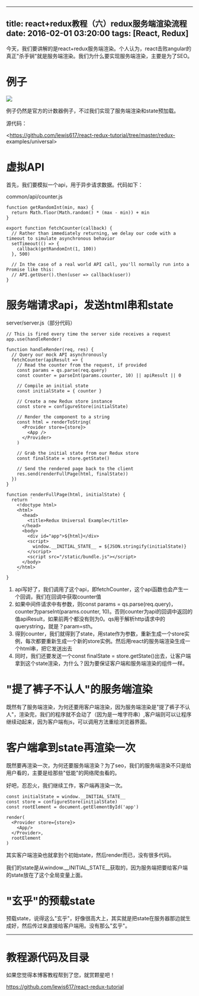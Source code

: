 
---
title: react+redux教程（六）redux服务端渲染流程
date: 2016-02-01 03:20:00
tags: [React, Redux]
---

今天，我们要讲解的是react+redux服务端渲染。个人认为，react击败angular的真正"杀手锏"就是服务端渲染。我们为什么要实现服务端渲染，主要是为了SEO。

# 例子

![](http://images2015.cnblogs.com/blog/814069/201601/814069-20160120134123062-158958063.gif)

例子仍然是官方的计数器例子，不过我们实现了服务端渲染和state预加载。

源代码：

<https://github.com/lewis617/react-redux-tutorial/tree/master/redux-
examples/universal>

# 虚拟API

首先，我们要模拟一个api，用于异步请求数据。代码如下：

common/api/counter.js

    
    
    function getRandomInt(min, max) {
      return Math.floor(Math.random() * (max - min)) + min
    }
    
    export function fetchCounter(callback) {
      // Rather than immediately returning, we delay our code with a timeout to simulate asynchronous behavior
      setTimeout(() => {
        callback(getRandomInt(1, 100))
      }, 500)
    
      // In the case of a real world API call, you'll normally run into a Promise like this:
      // API.getUser().then(user => callback(user))
    }

# 服务端请求api，发送html串和state

server/server.js（部分代码）

    
    
    // This is fired every time the server side receives a request
    app.use(handleRender)
    
    function handleRender(req, res) {
      // Query our mock API asynchronously
      fetchCounter(apiResult => {
        // Read the counter from the request, if provided
        const params = qs.parse(req.query)
        const counter = parseInt(params.counter, 10) || apiResult || 0
    
        // Compile an initial state
        const initialState = { counter }
    
        // Create a new Redux store instance
        const store = configureStore(initialState)
    
        // Render the component to a string
        const html = renderToString(
          <Provider store={store}>
            <App />
          </Provider>
        )
    
        // Grab the initial state from our Redux store
        const finalState = store.getState()
    
        // Send the rendered page back to the client
        res.send(renderFullPage(html, finalState))
      })
    }
    
    function renderFullPage(html, initialState) {
      return `
        <!doctype html>
        <html>
          <head>
            <title>Redux Universal Example</title>
          </head>
          <body>
            <div id="app">${html}</div>
            <script>
              window.__INITIAL_STATE__ = ${JSON.stringify(initialState)}
            </script>
            <script src="/static/bundle.js"></script>
          </body>
        </html>
        `
    }

  1. api写好了，我们调用了这个api，即fetchCounter，这个api函数也会产生一个回调，我们在回调中获取counter值
  2. 如果中间件请求中有参数，则const params = qs.parse(req.query)，counter为parseInt(params.counter, 10)。否则counter为api的回调中返回的值apiResult，如果前两个都没有则为0。qs用于解析http请求中的querystring，就是？param=sth。
  3. 得到counter，我们就得到了state，用state作为参数，重新生成一个store实例，每次都要重新生成一个新的store实例。然后用react的服务端渲染生成一个html串，把它发送出去
  4. 同时，我们还要发送一个const finalState = store.getState()出去，让客户端拿到这个state渲染，为什么？因为要保证客户端和服务端渲染的组件一样。

# "提了裤子不认人"的服务端渲染

既然有了服务端渲染，为何还要用客户端渲染，因为服务端渲染是"提了裤子不认人"，渲染完，我们的程序就不会动了（因为是一堆字符串）,客户端则可以让程序继续动起来，因为客户端有js，可以调用方法重绘浏览器界面。

# 客户端拿到state再渲染一次

既然要再渲染一次，为何还要服务端渲染？为了seo，我们的服务端渲染不只是给用户看的，主要是给那些"低能"的网络爬虫看的。

好吧，忍忍火，我们继续工作，客户端再渲染一次。

    
    
    const initialState = window.__INITIAL_STATE__
    const store = configureStore(initialState)
    const rootElement = document.getElementById('app')
    
    render(
      <Provider store={store}>
        <App/>
      </Provider>,
      rootElement
    )

其实客户端渲染也就拿到个初始state，然后render而已，没有很多代码。

我们的state是从window.__INITIAL_STATE__获取的，因为服务端把要给客户端的state放在了这个全局变量上面。

# "玄乎"的预载state

预载state，说得这么"玄乎"，好像很高大上，其实就是把state在服务器那边就生成好，然后传过来直接给客户端用。没有那么"玄乎"。

* * *

# 教程源代码及目录

如果您觉得本博客教程帮到了您，就赏颗星吧！

<https://github.com/lewis617/react-redux-tutorial>



